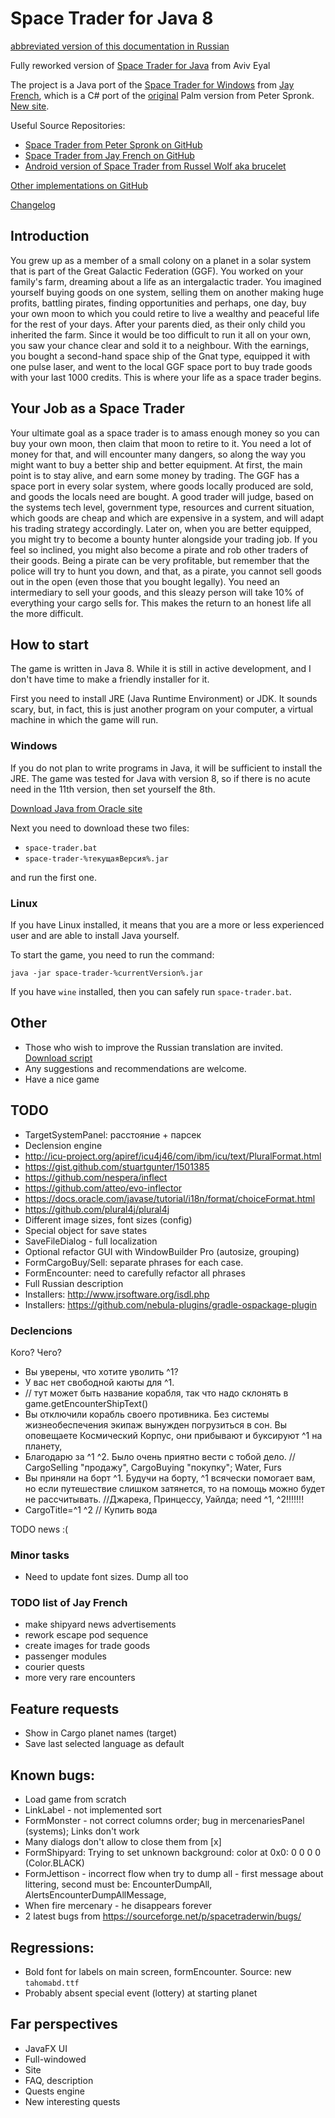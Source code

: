 # Space Trader for Java 8

[abbreviated version of this documentation in Russian](README_RU.md)

Fully reworked version of [Space Trader for Java](https://sourceforge.net/projects/spacetraderjava/files/Space%20Trader%20Java/Version%201.12/) from Aviv Eyal

The project is a Java port of the [Space Trader for Windows](https://sourceforge.net/projects/spacetraderwin) from [Jay French](http://web.archive.org/web/20040212092717/http://www.frenchfryz.com:80/jay/spacetrader/home.php), which is a C# port of the [original](http://ticc.uvt.nl/~pspronck/spacetrader/STFrames.html) Palm version from Peter Spronk. [New site](https://www.spronck.net/spacetrader/).

Useful Source Repositories:

* [Space Trader from Peter Spronk on GitHub](https://github.com/videogamepreservation/spacetrader)
* [Space Trader from Jay French on GitHub](https://github.com/SpaceTraderGame/SpaceTrader-Windows)
* [Android version of Space Trader from Russel Wolf aka brucelet](https://bitbucket.org/brucelet/space-trader/src)

[Other implementations on GitHub](https://github.com/search?q=space+trader)

[Changelog](changelog.md)

## Introduction

You grew up as a member of a small colony on a planet in a solar system that is part of the Great Galactic Federation (GGF). You worked on your family's farm, dreaming about a life as an intergalactic trader. You imagined yourself buying goods on one system, selling them on another making huge profits, battling pirates, finding opportunities and perhaps, one day, buy your own moon to which you could retire to live a wealthy and peaceful life for the rest of your days.
After your parents died, as their only child you inherited the farm. Since it would be too difficult to run it all on your own, you saw your chance clear and sold it to a neighbour. With the earnings, you bought a second-hand space ship of the Gnat type, equipped it with one pulse laser, and went to the local GGF space port to buy trade goods with your last 1000 credits. This is where your life as a space trader begins.

## Your Job as a Space Trader

Your ultimate goal as a space trader is to amass enough money so you can buy your own moon, then claim that moon to retire to it. You need a lot of money for that, and will encounter many dangers, so along the way you might want to buy a better ship and better equipment.
At first, the main point is to stay alive, and earn some money by trading. The GGF has a space port in every solar system, where goods locally produced are sold, and goods the locals need are bought. A good trader will judge, based on the systems tech level, government type, resources and current situation, which goods are cheap and which are expensive in a system, and will adapt his trading strategy accordingly.
Later on, when you are better equipped, you might try to become a bounty hunter alongside your trading job. If you feel so inclined, you might also become a pirate and rob other traders of their goods. Being a pirate can be very profitable, but remember that the police will try to hunt you down, and that, as a pirate, you cannot sell goods out in the open (even those that you bought legally). You need an intermediary to sell your goods, and this sleazy person will take 10% of everything your cargo sells for. This makes the return to an honest life all the more difficult. 

## How to start

The game is written in Java 8. While it is still in active development, and I don't have time to make a friendly installer for it.

First you need to install JRE (Java Runtime Environment) or JDK. It sounds scary, but, in fact, this is just another program on your computer, a virtual machine in which the game will run.

### Windows

If you do not plan to write programs in Java, it will be sufficient to install the JRE. The game was tested for Java with version 8, so if there is no acute need in the 11th version, then set yourself the 8th.

[Download Java from Oracle site](https://www.oracle.com/technetwork/java/javase/downloads/index.html)

Next you need to download these two files:

* `space-trader.bat`
* `space-trader-%текущаяВерсия%.jar`

and run the first one.

### Linux

If you have Linux installed, it means that you are a more or less experienced user and are able to install Java yourself.

To start the game, you need to run the command:

`java -jar space-trader-%currentVersion%.jar`

If you have `wine` installed, then you can safely run `space-trader.bat`.

## Other

* Those who wish to improve the Russian translation are invited. [Download script](english-russian.xls)
* Any suggestions and recommendations are welcome.
* Have a nice game

## TODO

* TargetSystemPanel: расстояние + парсек
* Declension engine
 * http://icu-project.org/apiref/icu4j46/com/ibm/icu/text/PluralFormat.html
 * https://gist.github.com/stuartgunter/1501385
 * https://github.com/nespera/inflect
 * https://github.com/atteo/evo-inflector
 * https://docs.oracle.com/javase/tutorial/i18n/format/choiceFormat.html
 * https://github.com/plural4j/plural4j
* Different image sizes, font sizes (config)
* Special object for save states
* SaveFileDialog - full localization
* Optional refactor GUI with WindowBuilder Pro (autosize, grouping)
* FormCargoBuy/Sell: separate phrases for each case.
* FormEncounter: need to carefully refactor all phrases
* Full Russian description
* Installers: http://www.jrsoftware.org/isdl.php
* Installers: https://github.com/nebula-plugins/gradle-ospackage-plugin

### Declencions

Кого? Чего?

* Вы уверены, что хотите уволить ^1?
* У вас нет свободной каюты для ^1.
* // тут может быть название корабля, так что надо склонять в game.getEncounterShipText() 
* Вы отключили корабль своего противника. Без системы жизнеобеспечения экипаж вынужден погрузиться в сон. Вы оповещаете Космический Корпус, они прибывают и буксируют ^1 на планету, 
* Благодарю за ^1 ^2. Было очень приятно вести с тобой дело.                         // CargoSelling "продажу", CargoBuying "покупку"; Water, Furs
* Вы приняли на борт ^1. Будучи на борту, ^1 всячески помогает вам, но если путешествие слишком затянется, то на помощь можно будет не рассчитывать. //Джарека, Принцессу, Уайлда; need ^1, ^2!!!!!!!
* CargoTitle=^1 ^2                        // Купить вода

TODO news :(


### Minor tasks

* Need to update font sizes. Dump all too

### TODO list of Jay French

* make shipyard news advertisements
* rework escape pod sequence
* create images for trade goods
* passenger modules
* courier quests
* more very rare encounters

## Feature requests

* Show in Cargo planet names (target)
* Save last selected language as default

## Known bugs:

* Load game from scratch
* LinkLabel - not implemented sort
* FormMonster - not correct columns order; bug in mercenariesPanel (systems); Links don't work
* Many dialogs don't allow to close them from [x]
* FormShipyard: Trying to set unknown background: color at 0x0: 0 0 0 0 (Color.BLACK)
* FormJettison - incorrect flow when try to dump all - first message about littering, second must be: EncounterDumpAll, AlertsEncounterDumpAllMessage,
* When fire mercenary - he disappears forever
* 2 latest bugs from https://sourceforge.net/p/spacetraderwin/bugs/

## Regressions:

* Bold font for labels on main screen, formEncounter. Source: new `tahomabd.ttf`
* Probably absent special event (lottery) at starting planet

## Far perspectives

* JavaFX UI
* Full-windowed
* Site
* FAQ, description
* Quests engine
* New interesting quests
